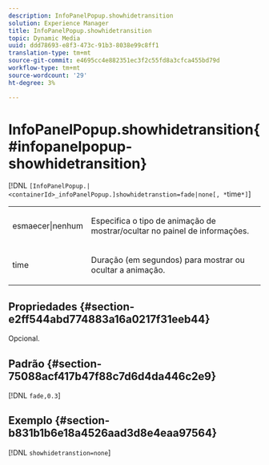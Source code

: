 ```yaml
---
description: InfoPanelPopup.showhidetransition
solution: Experience Manager
title: InfoPanelPopup.showhidetransition
topic: Dynamic Media
uuid: ddd78693-e8f3-473c-91b3-8038e99c8ff1
translation-type: tm+mt
source-git-commit: e4695cc4e882351ec3f2c55fd8a3cfca455bd79d
workflow-type: tm+mt
source-wordcount: '29'
ht-degree: 3%

---
```



# InfoPanelPopup.showhidetransition{#infopanelpopup-showhidetransition}

[!DNL `[InfoPanelPopup.|<containerId>_infoPanelPopup.]showhidetranstion=fade|none[, *`time`*]`]

<table id="table_863763B730A949AA8C0E11E6F8461E3A"> 
 <tbody> 
  <tr> 
   <td colname="col1"> <p><span class="codeph"> esmaecer|nenhum</span> </p> </td> 
   <td colname="col2"> <p> Especifica o tipo de animação de mostrar/ocultar no painel de informações. </p> </td> 
  </tr> 
  <tr> 
   <td> <p> <span class="codeph"><span class="varname"> time</span></span> </p> </td> 
   <td> <p> Duração (em segundos) para mostrar ou ocultar a animação. </p> </td> 
  </tr> 
 </tbody> 
</table>

## Propriedades {#section-e2ff544abd774883a16a0217f31eeb44}

Opcional.

## Padrão {#section-75088acf417b47f88c7d6d4da446c2e9}

[!DNL `fade,0.3`]

## Exemplo {#section-b831b1b6e18a4526aad3d8e4eaa97564}

[!DNL `showhidetranstion=none`]
